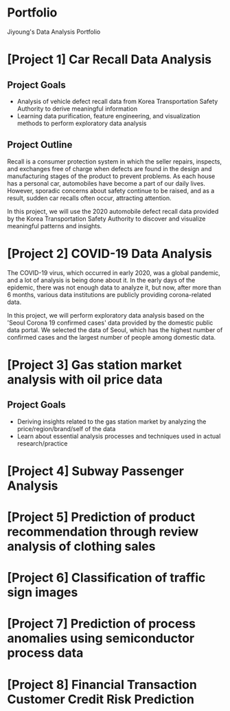 # Portfolio
Jiyoung's Data Analysis Portfolio

# [Project 1] Car Recall Data Analysis
## Project Goals
- Analysis of vehicle defect recall data from Korea Transportation Safety Authority to derive meaningful information
- Learning data purification, feature engineering, and visualization methods to perform exploratory data analysis
## Project Outline 
Recall is a consumer protection system in which the seller repairs, inspects, and exchanges free of charge when defects are found in the design and manufacturing stages of the product to prevent problems. As each house has a personal car, automobiles have become a part of our daily lives. However, sporadic concerns about safety continue to be raised, and as a result, sudden car recalls often occur, attracting attention.

In this project, we will use the 2020 automobile defect recall data provided by the Korea Transportation Safety Authority to discover and visualize meaningful patterns and insights.

# [Project 2] COVID-19 Data Analysis
The COVID-19 virus, which occurred in early 2020, was a global pandemic, and a lot of analysis is being done about it. In the early days of the epidemic, there was not enough data to analyze it, but now, after more than 6 months, various data institutions are publicly providing corona-related data.

In this project, we will perform exploratory data analysis based on the 'Seoul Corona 19 confirmed cases' data provided by the domestic public data portal. We selected the data of Seoul, which has the highest number of confirmed cases and the largest number of people among domestic data.

# [Project 3] Gas station market analysis with oil price data
## Project Goals
- Deriving insights related to the gas station market by analyzing the price/region/brand/self of the <Korea National Oil Corporation gas station sales price by product> data
- Learn about essential analysis processes and techniques used in actual research/practice

# [Project 4] Subway Passenger Analysis

# [Project 5] Prediction of product recommendation through review analysis of clothing sales

# [Project 6] Classification of traffic sign images

# [Project 7] Prediction of process anomalies using semiconductor process data

# [Project 8] Financial Transaction Customer Credit Risk Prediction
